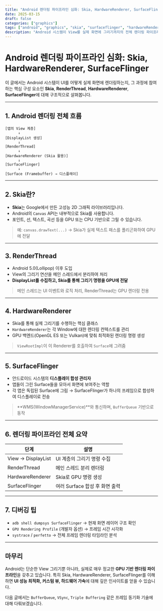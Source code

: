 ```yaml
---
title: "Android 렌더링 파이프라인 심화: Skia, HardwareRenderer, SurfaceFlinger"
date: 2025-03-15
draft: false
categories: ["graphics"]
tags: ["android", "graphics", "skia", "surfaceflinger", "hardwareRenderer"]
description: "Android 시스템이 View를 실제 화면에 그리기까지의 전체 렌더링 파이프라인 과정을 Skia, RenderThread, HardwareRenderer, SurfaceFlinger를 중심으로 정리합니다."
---
```


# Android 렌더링 파이프라인 심화: Skia, HardwareRenderer, SurfaceFlinger

이 글에서는 Android 시스템이 UI를 어떻게 실제 화면에 렌더링하는지, 그 과정에 참여하는 핵심 구성 요소인 **Skia**, **RenderThread**, **HardwareRenderer**, **SurfaceFlinger**에 대해 구조적으로 살펴봅니다.

---

## 1. Android 렌더링 전체 흐름

```text
[앱의 View 계층]
      ↓
[DisplayList 생성]
      ↓
[RenderThread]
      ↓
[HardwareRenderer (Skia 활용)]
      ↓
[SurfaceFlinger]
      ↓
[Surface (Framebuffer) → 디스플레이]
```

---

## 2. Skia란?

- **Skia**는 Google에서 만든 고성능 2D 그래픽 라이브러리입니다.
- Android의 `Canvas` API는 내부적으로 Skia를 사용합니다.
- 포인트, 선, 텍스트, 곡선 등을 GPU 또는 CPU 기반으로 그릴 수 있습니다.

> 예: `canvas.drawText(...)` → Skia가 실제 텍스트 패스를 폴리곤화하여 GPU에 전달

---

## 3. RenderThread

- Android 5.0(Lollipop) 이후 도입
- View의 그리기 연산을 메인 스레드에서 분리하여 처리
- **DisplayList를 수집하고, Skia를 통해 그리기 명령을 GPU에 전달**

> 메인 스레드는 UI 이벤트와 로직 처리, RenderThread는 GPU 렌더링 전용

---

## 4. HardwareRenderer

- Skia를 통해 실제 그리기를 수행하는 핵심 클래스
- `HardwareRenderer`는 각 Window에 대한 렌더링 컨텍스트를 관리
- GPU 백엔드(OpenGL ES 또는 Vulkan)에 맞춰 최적화된 렌더링 명령 생성

> `ViewRootImpl`이 이 Renderer를 호출하여 `Surface`에 그려줌

---

## 5. SurfaceFlinger

- 안드로이드 시스템의 **디스플레이 합성 관리자**
- 앱들이 그린 Surface들을 모아서 화면에 보여주는 역할
- 각 앱은 독립된 Surface에 그림 → SurfaceFlinger가 하나의 프레임으로 합성하여 디스플레이로 전송

> **WMS(WindowManagerService)**와 통신하며, `BufferQueue` 기반으로 동작

---

## 6. 렌더링 파이프라인 전체 요약

| 단계 | 설명 |
|------|------|
| View → DisplayList | UI 계층의 그리기 명령 수집 |
| RenderThread | 메인 스레드 분리 렌더링 |
| HardwareRenderer | Skia로 GPU 명령 생성 |
| SurfaceFlinger | 여러 Surface 합성 후 화면 출력 |

---

## 7. 디버깅 팁

- `adb shell dumpsys SurfaceFlinger` → 현재 화면 레이어 구조 확인
- `GPU Rendering Profile` (개발자 옵션) → 프레임 시간 시각화
- `systrace` / `perfetto` → 전체 프레임 렌더링 타임라인 분석

---

## 마무리

Android는 단순한 View 그리기뿐 아니라, 실제로 매우 정교한 **GPU 기반 렌더링 파이프라인**을 갖추고 있습니다. 특히 Skia, HardwareRenderer, SurfaceFlinger를 이해하면 **UI 성능 최적화, 커스텀 뷰, 하드웨어 가속**에 대해 깊은 인사이트를 얻을 수 있습니다.

다음 글에서는 `BufferQueue`, `VSync`, `Triple Buffering` 같은 프레임 동기화 기술에 대해 다뤄보겠습니다.
